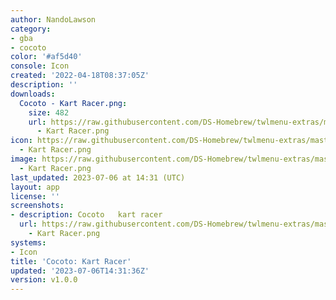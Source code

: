 ```yaml
---
author: NandoLawson
category:
- gba
- cocoto
color: '#af5d40'
console: Icon
created: '2022-04-18T08:37:05Z'
description: ''
downloads:
  Cocoto - Kart Racer.png:
    size: 482
    url: https://raw.githubusercontent.com/DS-Homebrew/twlmenu-extras/master/_nds/TWiLightMenu/icons/Cocoto
      - Kart Racer.png
icon: https://raw.githubusercontent.com/DS-Homebrew/twlmenu-extras/master/_nds/TWiLightMenu/icons/Cocoto
  - Kart Racer.png
image: https://raw.githubusercontent.com/DS-Homebrew/twlmenu-extras/master/_nds/TWiLightMenu/icons/Cocoto
  - Kart Racer.png
last_updated: 2023-07-06 at 14:31 (UTC)
layout: app
license: ''
screenshots:
- description: Cocoto   kart racer
  url: https://raw.githubusercontent.com/DS-Homebrew/twlmenu-extras/master/_nds/TWiLightMenu/icons/Cocoto
    - Kart Racer.png
systems:
- Icon
title: 'Cocoto: Kart Racer'
updated: '2023-07-06T14:31:36Z'
version: v1.0.0
---
```


